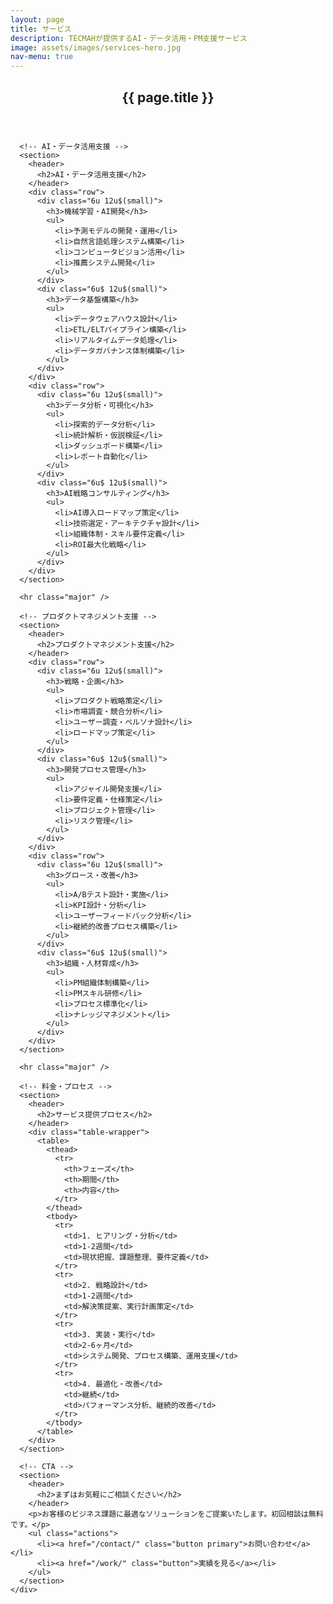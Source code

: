 ```yaml
---
layout: page
title: サービス
description: TECMAHが提供するAI・データ活用・PM支援サービス
image: assets/images/services-hero.jpg
nav-menu: true
---
```


<div id="main" class="alt">
  <section id="one">
    <div class="inner">
      <header class="major">
        <h1>{{ page.title }}</h1>
      </header>

      <!-- AI・データ活用支援 -->
      <section>
        <header>
          <h2>AI・データ活用支援</h2>
        </header>
        <div class="row">
          <div class="6u 12u$(small)">
            <h3>機械学習・AI開発</h3>
            <ul>
              <li>予測モデルの開発・運用</li>
              <li>自然言語処理システム構築</li>
              <li>コンピュータビジョン活用</li>
              <li>推薦システム開発</li>
            </ul>
          </div>
          <div class="6u$ 12u$(small)">
            <h3>データ基盤構築</h3>
            <ul>
              <li>データウェアハウス設計</li>
              <li>ETL/ELTパイプライン構築</li>
              <li>リアルタイムデータ処理</li>
              <li>データガバナンス体制構築</li>
            </ul>
          </div>
        </div>
        <div class="row">
          <div class="6u 12u$(small)">
            <h3>データ分析・可視化</h3>
            <ul>
              <li>探索的データ分析</li>
              <li>統計解析・仮説検証</li>
              <li>ダッシュボード構築</li>
              <li>レポート自動化</li>
            </ul>
          </div>
          <div class="6u$ 12u$(small)">
            <h3>AI戦略コンサルティング</h3>
            <ul>
              <li>AI導入ロードマップ策定</li>
              <li>技術選定・アーキテクチャ設計</li>
              <li>組織体制・スキル要件定義</li>
              <li>ROI最大化戦略</li>
            </ul>
          </div>
        </div>
      </section>

      <hr class="major" />

      <!-- プロダクトマネジメント支援 -->
      <section>
        <header>
          <h2>プロダクトマネジメント支援</h2>
        </header>
        <div class="row">
          <div class="6u 12u$(small)">
            <h3>戦略・企画</h3>
            <ul>
              <li>プロダクト戦略策定</li>
              <li>市場調査・競合分析</li>
              <li>ユーザー調査・ペルソナ設計</li>
              <li>ロードマップ策定</li>
            </ul>
          </div>
          <div class="6u$ 12u$(small)">
            <h3>開発プロセス管理</h3>
            <ul>
              <li>アジャイル開発支援</li>
              <li>要件定義・仕様策定</li>
              <li>プロジェクト管理</li>
              <li>リスク管理</li>
            </ul>
          </div>
        </div>
        <div class="row">
          <div class="6u 12u$(small)">
            <h3>グロース・改善</h3>
            <ul>
              <li>A/Bテスト設計・実施</li>
              <li>KPI設計・分析</li>
              <li>ユーザーフィードバック分析</li>
              <li>継続的改善プロセス構築</li>
            </ul>
          </div>
          <div class="6u$ 12u$(small)">
            <h3>組織・人材育成</h3>
            <ul>
              <li>PM組織体制構築</li>
              <li>PMスキル研修</li>
              <li>プロセス標準化</li>
              <li>ナレッジマネジメント</li>
            </ul>
          </div>
        </div>
      </section>

      <hr class="major" />

      <!-- 料金・プロセス -->
      <section>
        <header>
          <h2>サービス提供プロセス</h2>
        </header>
        <div class="table-wrapper">
          <table>
            <thead>
              <tr>
                <th>フェーズ</th>
                <th>期間</th>
                <th>内容</th>
              </tr>
            </thead>
            <tbody>
              <tr>
                <td>1. ヒアリング・分析</td>
                <td>1-2週間</td>
                <td>現状把握、課題整理、要件定義</td>
              </tr>
              <tr>
                <td>2. 戦略設計</td>
                <td>1-2週間</td>
                <td>解決策提案、実行計画策定</td>
              </tr>
              <tr>
                <td>3. 実装・実行</td>
                <td>2-6ヶ月</td>
                <td>システム開発、プロセス構築、運用支援</td>
              </tr>
              <tr>
                <td>4. 最適化・改善</td>
                <td>継続</td>
                <td>パフォーマンス分析、継続的改善</td>
              </tr>
            </tbody>
          </table>
        </div>
      </section>

      <!-- CTA -->
      <section>
        <header>
          <h2>まずはお気軽にご相談ください</h2>
        </header>
        <p>お客様のビジネス課題に最適なソリューションをご提案いたします。初回相談は無料です。</p>
        <ul class="actions">
          <li><a href="/contact/" class="button primary">お問い合わせ</a></li>
          <li><a href="/work/" class="button">実績を見る</a></li>
        </ul>
      </section>
    </div>
  </section>
</div>